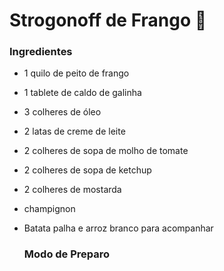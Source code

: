 # Strogonoff de Frango :chicken:

### Ingredientes

- 1 quilo de peito de frango

- 1 tablete de caldo de galinha

- 3 colheres de óleo

- 2 latas de creme de leite

- 2 colheres de sopa de molho de tomate

- 2 colheres de sopa de ketchup

- 2 colheres de mostarda

- champignon

- Batata palha e arroz branco para acompanhar

  

  ### Modo de Preparo







